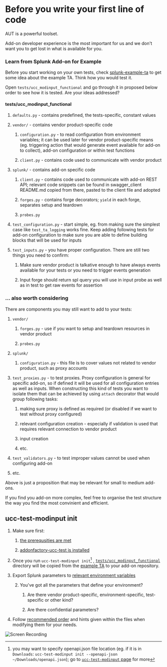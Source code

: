 # Before you write your first line of code

AUT is a powerful toolset.

Add-on developer experience is the most important for us and we don't want you to get lost in what is available for you.

### Learn from Splunk Add-on for Example

Before you start working on your own tests, check [splunk-example-ta](https://github.com/splunk/splunk-example-ta) to get some idea about the example TA. Think how you would test it.

Open `tests/ucc_modinput_functional` and go through it in proposed below order to see how it is tested. Are your ideas addressed?

#### tests/ucc_modinput_functional

1. `defaults.py` - contains predefined, the tests-specific, constant values

2. `vendor/` - contains vendor product-specific code

    1. `configuration.py` - to read configuration from environment variables; it can be used later for vendor product-specific means (eg. triggering action that would generate event available for add-on to collect), add-on configuration or within test functions

    2. `client.py` - contains code used to communicate with vendor product

3. `splunk/` - contains add-on specific code

    1. `client.py` - contains code used to communicate with add-on REST API; relevant code snippets can be found in swagger_client README.md copied from there, pasted to the client file and adopted

    2. `forges.py` - contains forge decorators; `yield` in each forge, separates setup and teardown

    3. `probes.py`

4. `test_configuration.py` - start simple, eg. from making sure the simplest case like `test_ta_logging` works fine. Keep adding following tests for add-on configuration to make sure you are able to define building blocks that will be used for inputs

5. `test_inputs.py` - you have proper configuration. There are still two things you need to confirm:

    1. Make sure vendor product is talkative enough to have always events available for your tests or you need to trigger events generation

    2. Input forge should return spl query you will use in input probe as well as in test to get raw events for assertion

### ... also worth considering

There are components you may still want to add to your tests:

1. `vendor/` 

    1. `forges.py` - use if you want to setup and teardown resources in vendor product

    2. `probes.py`

2. `splunk/`

    1. `configuration.py` - this file is to cover values not related to vendor product, such as proxy accounts

3. `test_proxies.py` - to test proxies. Proxy configuration is general for specific add-on, so if defined it will be used for all configuration entries as well as inputs. When constructing this kind of tests you want to isolate them that can be achieved by using `attach` decorator that would group following tasks:
    
    1. making sure proxy is defined as required (or disabled if we want to test without proxy configured)

    2. relevant configuration creation - especially if validation is used that requires relevant connection to vendor product

    3. input creation

    4. etc.

4. `test_validators.py` - to test improper values cannot be used when configuring add-on

5. etc.

Above is just a proposition that may be relevant for small to medium add-ons.

If you find you add-on more complex, feel free to organise the test structure the way you find the most convinient and efficient.

## ucc-test-modinput init

1. Make sure first:

    1. [the prerequsities are met](./index.md#prerequisites)

    2. [addonfactory-ucc-test is installed](index.md#installation)

2. Once you run `ucc-test-modinput init`[^1] , [`tests/ucc_modinput_functional`](#testsucc_modinput_functional) directory will be copied from the [example TA](https://github.com/splunk/splunk-example-ta) to your add-on repository.

3. Export Splunk parameters to [relevant environment variables](./addonfactory-ucc-test_pytest_plugin/#expected-environment-variables)

    2. You've got all the parameters that define your environment?

        1. Are there vendor product-specific, environment-specific, test-specific or other kind?

        2. Are there confidential parameters?

3. Follow [recommended order](#testsucc_modinput_functional) and hints given within the files when modifying them for your needs.

![Screen Recording](./images/output.gif)


[^1]: you may want to specify openapi.json file location (eg. if it is in `Downloads`: `ucc-test-modinput init --openapi-json ~/Downloads/openapi.json`); go to [`ucc-test-modinput` page](./ucc-test-modinput_cli_tool.md) for more